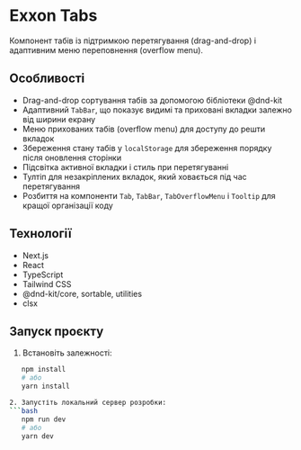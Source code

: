 # Exxon Tabs

Компонент табів із підтримкою перетягування (drag-and-drop) і адаптивним меню переповнення (overflow menu).

## Особливості

- Drag-and-drop сортування табів за допомогою бібліотеки @dnd-kit
- Адаптивний `TabBar`, що показує видимі та приховані вкладки залежно від ширини екрану
- Меню прихованих табів (overflow menu) для доступу до решти вкладок
- Збереження стану табів у `localStorage` для збереження порядку після оновлення сторінки
- Підсвітка активної вкладки і стиль при перетягуванні
- Тултіп для незакріплених вкладок, який ховається під час перетягування
- Розбиття на компоненти `Tab`, `TabBar`, `TabOverflowMenu` і `Tooltip` для кращої організації коду

## Технології

- Next.js
- React
- TypeScript
- Tailwind CSS
- @dnd-kit/core, sortable, utilities
- clsx

## Запуск проєкту

1. Встановіть залежності:
```bash
   npm install
   # або
   yarn install

2. Запустіть локальний сервер розробки:
```bash
   npm run dev
   # або
   yarn dev
